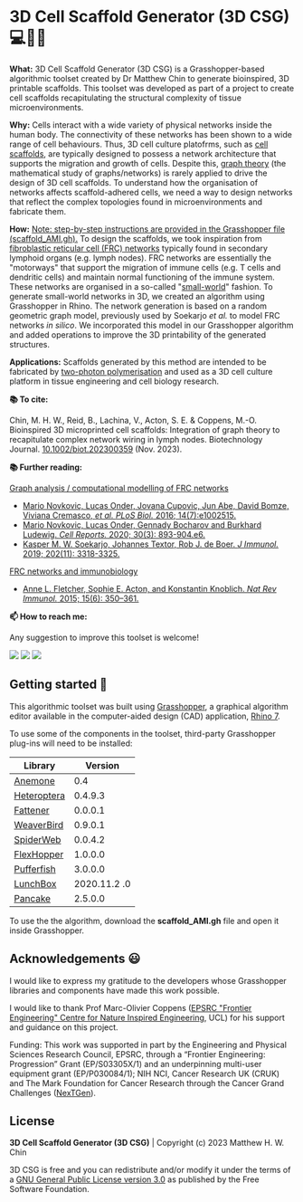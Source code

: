 # 3D Cell Scaffold Generator (3D CSG) 💻🔬🧫


**What:** 3D Cell Scaffold Generator (3D CSG) is a Grasshopper-based algorithmic toolset created by Dr Matthew Chin to generate bioinspired, 3D printable scaffolds. This toolset was developed as part of a project to create cell scaffolds recapitulating the structural complexity of tissue microenvironments.

**Why:** Cells interact with a wide variety of physical networks inside the human body. The connectivity of these networks has been shown to a wide range of cell behaviours. Thus, 3D cell culture platofrms, such as [cell scaffolds](https://www.wikilectures.eu/w/Scaffolds_in_tissue_engineering), are typically designed to possess a network architecture that supports the migration and growth of cells. Despite this, [graph theory](https://en.wikipedia.org/wiki/Graph_theory) (the mathematical study of graphs/networks) is rarely applied to drive the design of 3D cell scaffolds. To understand how the organisation of networks affects scaffold-adhered cells, we need a way to design networks that reflect the complex topologies found in microenvironments and fabricate them. 

**How:** <u>Note: step-by-step instructions are provided in the Grasshopper file (scaffold_AMI.gh).</u> To design the scaffolds, we took inspiration from [fibroblastic reticular cell (FRC) networks](https://en.wikipedia.org/wiki/Lymph_node_stromal_cell) typically found in secondary lymphoid organs (e.g. lymph nodes). FRC networks are essentially the "motorways" that support the migration of immune cells (e.g. T cells and dendritic cells) and maintain normal functioning of the immune system. These networks are organised in a so-called "[small-world](https://en.wikipedia.org/wiki/Small-world_network)" fashion. To generate small-world networks in 3D, we created an algorithm using Grasshopper in Rhino. The network generation is based on a random geometric graph model, previously used by Soekarjo *et al.* to model FRC networks *in silico*. We incorporated this model in our Grasshopper algorithm and added operations to improve the 3D printability of the generated structures. 

**Applications:** Scaffolds generated by this method are intended to be fabricated by [two-photon polymerisation](https://en.wikipedia.org/wiki/Multiphoton_lithography) and used as a 3D cell culture platform in tissue engineering and cell biology research. 

**📚 To cite:** 

Chin, M. H. W., Reid, B., Lachina, V., Acton, S. E. & Coppens, M.-O. Bioinspired 3D microprinted cell scaffolds: Integration of graph theory to recapitulate complex network wiring in lymph nodes. Biotechnology Journal. [10.1002/biot.202300359](10.1002/biot.202300359) (Nov. 2023).

**📚 Further reading:** 


<u>Graph analysis / computational modelling of FRC networks</u>

- [Mario Novkovic, Lucas Onder, Jovana Cupovic, Jun Abe, David Bomze, Viviana Cremasco, *et al.* *PLoS Biol.* 2016; 14(7):e1002515.](https://journals.plos.org/plosbiology/article?id=10.1371/journal.pbio.1002515)
- [Mario Novkovic, Lucas Onder, Gennady Bocharov and Burkhard Ludewig. *Cell Reports.* 2020; 30(3): 893-904.e6.](https://www.sciencedirect.com/science/article/pii/S2211124719317279)
- [Kasper M. W. Soekarjo, Johannes Textor, Rob J. de Boer. *J Immunol.* 2019; 202(11): 3318-3325.](https://www.sciencedirect.com/science/article/pii/S2211124719317279)

<u>FRC networks and immunobiology</u>

- [Anne L. Fletcher, Sophie E. Acton, and Konstantin Knoblich. *Nat Rev Immunol.* 2015; 15(6): 350–361.](https://www.ncbi.nlm.nih.gov/pmc/articles/PMC5152733/)

**📫 How to reach me:** 

Any suggestion to improve this toolset is welcome! 

<a href="mailto:ucbtmhw@ucl.ac.uk"><img src="https://img.shields.io/badge/Microsoft_Outlook-0078D4?style=for-the-badge&logo=microsoft-outlook&logoColor=white"></a>
<a href="https://twitter.com/MatthewHWChin"><img src="https://img.shields.io/badge/Twitter-%231DA1F2.svg?style=for-the-badge&logo=Twitter&logoColor=white"></a>
<a href="https://www.linkedin.com/in/matthewchin92/"><img src="https://img.shields.io/badge/linkedin-%230077B5.svg?style=for-the-badge&logo=linkedin&logoColor=white"></a>


## Getting started 🚀

This algorithmic toolset was built using [Grasshopper](https://www.grasshopper3d.com/), a graphical algorithm editor available in the computer-aided design (CAD) application, [Rhino 7](https://www.rhino3d.com/).

To use some of the components in the toolset, third-party Grasshopper plug-ins will need to be installed:

Library                                                                            | Version         
|----------------------------------------------------------------------------------|------------------|
[Anemone](https://www.food4rhino.com/en/app/anemone)                               | 0.4
[Heteroptera](https://www.food4rhino.com/en/app/heteroptera)                       | 0.4.9.3   
[Fattener](https://discourse.mcneel.com/t/skeleton-fattener-mesh-cage-morph/74766) | 0.0.0.1     
[WeaverBird](https://www.giuliopiacentino.com/weaverbird/)                         | 0.9.0.1
[SpiderWeb](https://www.food4rhino.com/en/app/spiderweb)                           | 0.0.4.2   
[FlexHopper](https://www.food4rhino.com/en/app/flexhopper)                         | 1.0.0.0     
[Pufferfish](https://www.food4rhino.com/en/app/pufferfish)                         | 3.0.0.0   
[LunchBox](https://www.food4rhino.com/en/app/lunchbox)                             | 2020.11.2 .0
[Pancake](https://www.food4rhino.com/en/app/pancake)                               | 2.5.0.0

To use the the algorithm, download the **scaffold_AMI.gh** file and open it inside Grasshopper.


## Acknowledgements 😃

I would like to express my gratitude to the developers whose Grasshopper libraries and components have made this work possible.

I would like to thank Prof Marc-Olivier Coppens ([EPSRC "Frontier Engineering" Centre for Nature Inspired Engineering](https://www.ucl.ac.uk/nature-inspired-engineering/ucl-centre-nature-inspired-engineering), UCL) for his support and guidance on this project. 

Funding: This work was supported in part by the Engineering and Physical Sciences Research Council, EPSRC, through a “Frontier Engineering: Progression” Grant (EP/S03305X/1) and an underpinning multi-user equipment grant (EP/P030084/1); NIH NCI, Cancer Research UK (CRUK) and The Mark Foundation for Cancer Research through the Cancer Grand Challenges ([NexTGen](https://nex-t-gen.com/)).

## License

**3D Cell Scaffold Generator (3D CSG)**
| Copyright (c) 2023 Matthew H. W. Chin

3D CSG is free and you can redistribute and/or modify it under the terms of a [GNU General Public License version 3.0](https://www.gnu.org/licenses/gpl-3.0.html) as published by the Free Software Foundation.

